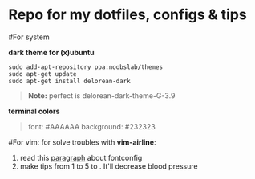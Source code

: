 Repo for my dotfiles, configs & tips
==============================================
#For system

**dark theme for (x)ubuntu**

    sudo add-apt-repository ppa:noobslab/themes
    sudo apt-get update
    sudo apt-get install delorean-dark

>**Note:** perfect is delorean-dark-theme-G-3.9

**terminal colors**

> font: #AAAAAA
> background: #232323

#For vim:
for solve troubles with **vim-airline**:

 1. read this [paragraph][1] about fontconfig
 2. make tips from 1 to 5 to . It'll decrease blood pressure

  [1]: https://powerline.readthedocs.org/en/latest/installation/linux.html#fontconfig